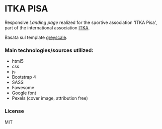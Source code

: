 # ITKA PISA

Responsive *Landing page* realized for the sportive association 'ITKA Pisa', part of the international association [ITKA](http://www.itkataiji.com/).

Basata sul template [greyscale](https://startbootstrap.com/template-overviews/grayscale/). 

### Main technologies/sources utilized:

* html5
* css
* js
* Bootstrap 4
* SASS
* Fawesome
* Google font
* Pexels (cover image, attribution free)

### License

MIT

